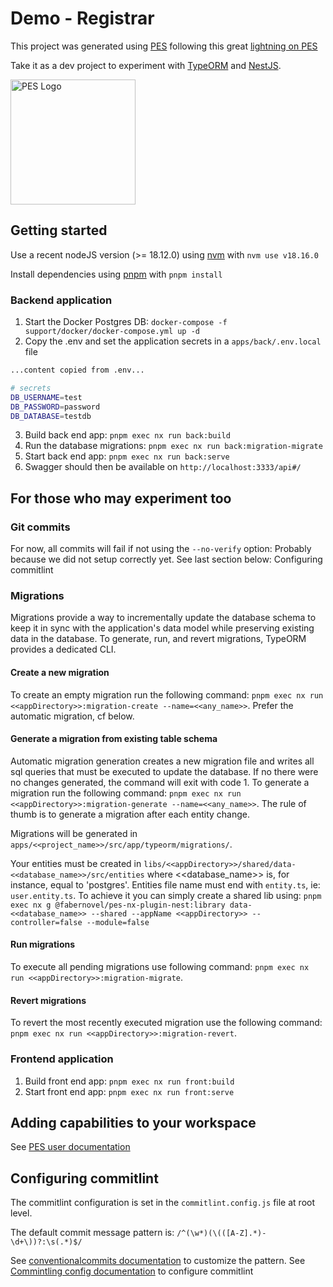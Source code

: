 # Demo - Registrar

This project was generated using [PES](https://github.com/faberNovel/fabernovel-pes)
following this great [lightning on PES](https://www.notion.so/fabernovel/PES-8132fe0de6e9449f8facfa08b07fecaf#f4639a29c3d84f7f9c51921ca246f420)


Take it as a dev project to experiment with [TypeORM](https://typeorm.io) and [NestJS](https://docs.nestjs.com).

<picture>
  <source media="(prefers-color-scheme: light)" srcset="https://github.com/faberNovel/fabernovel-pes/tree/main/documentation/images/PES_logo_lightMode.svg">
  <source media="(prefers-color-scheme: dark)" srcset="https://github.com/faberNovel/fabernovel-pes/tree/main/documentation/images/PES_logo_darkMode.svg">
  <img alt="PES Logo" src="https://github.com/faberNovel/fabernovel-pes/tree/main/documentation/images/PES_logo_lightMode.svg" width="200">
</picture>

## Getting started

Use a recent nodeJS version (>= 18.12.0) using [nvm](https://formulae.brew.sh/formula/nvm) with `nvm use v18.16.0`

Install dependencies using [pnpm](https://formulae.brew.sh/formula/pnpm) with `pnpm install`

### Backend application

1. Start the Docker Postgres DB: `docker-compose -f support/docker/docker-compose.yml up -d`
2. Copy the .env and set the application secrets in a `apps/back/.env.local` file
```sh
...content copied from .env...

# secrets
DB_USERNAME=test
DB_PASSWORD=password
DB_DATABASE=testdb
```
3. Build back end app: `pnpm exec nx run back:build`
4. Run the database migrations: `pnpm exec nx run back:migration-migrate`
5. Start back end app: `pnpm exec nx run back:serve`
6. Swagger should then be available on `http://localhost:3333/api#/`


## For those who may experiment too

### Git commits
For now, all commits will fail if not using the `--no-verify` option:
Probably because we did not setup correctly yet. 
See last section below: Configuring commitlint

### Migrations

Migrations provide a way to incrementally update the database schema to keep it in sync with the application's data model while preserving existing data in the database. To generate, run, and revert migrations, TypeORM provides a dedicated CLI.

#### Create a new migration

To create an empty migration run the following command: `pnpm exec nx run <<appDirectory>>:migration-create --name=<<any_name>>`. Prefer the automatic migration, cf below.

#### Generate a migration from existing table schema

Automatic migration generation creates a new migration file and writes all sql queries that must be executed to update the database.
If no there were no changes generated, the command will exit with code 1.
To generate a migration run the following command: `pnpm exec nx run <<appDirectory>>:migration-generate --name=<<any_name>>`.
The rule of thumb is to generate a migration after each entity change.

Migrations will be generated in `apps/<<project_name>>/src/app/typeorm/migrations/`.

Your entities must be created in `libs/<<appDirectory>>/shared/data-<<database_name>>/src/entities` where <<database_name>> is, for instance, equal to 'postgres'.
Entities file name must end with `entity.ts`, ie: `user.entity.ts`.
To achieve it you can simply create a shared lib using: `pnpm exec nx g @fabernovel/pes-nx-plugin-nest:library data-<<database_name>> --shared --appName <<appDirectory>> --controller=false --module=false`

#### Run migrations

To execute all pending migrations use following command: `pnpm exec nx run <<appDirectory>>:migration-migrate`.

#### Revert migrations

To revert the most recently executed migration use the following command: `pnpm exec nx run <<appDirectory>>:migration-revert`.

### Frontend application

1. Build front end app: `pnpm exec nx run front:build`
2. Start front end app: `pnpm exec nx run front:serve`

## Adding capabilities to your workspace

See [PES user documentation](https://github.com/faberNovel/fabernovel-pes/tree/main/documentation)

## Configuring commitlint

The commitlint configuration is set in the `commitlint.config.js` file at root level.

The default commit message pattern is: `/^(\w*)(\(([A-Z].*)-\d+\))?:\s(.*)$/`

See [conventionalcommits documentation](https://www.conventionalcommits.org/) to customize the pattern.
See [Commintling config documentation](https://commitlint.js.org/#/) to configure commitlint


